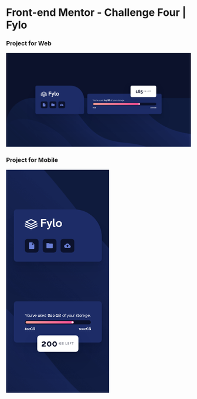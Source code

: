 # Front-end Mentor - Challenge Four | Fylo

### Project for Web
![Fylo](https://github.com/Guapiano/Front_End_Mentor/blob/master/Challenge_4/screenshots/screenshot.png)

### Project for Mobile
![Fylo_Mobile](https://github.com/Guapiano/Front_End_Mentor/blob/master/Challenge_4/screenshots/screenshot_mobile.png)

